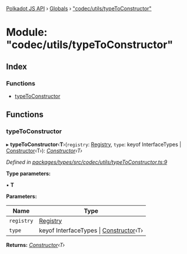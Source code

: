 [Polkadot JS API](../README.md) › [Globals](../globals.md) › ["codec/utils/typeToConstructor"](_codec_utils_typetoconstructor_.md)

# Module: "codec/utils/typeToConstructor"

## Index

### Functions

* [typeToConstructor](_codec_utils_typetoconstructor_.md#typetoconstructor)

## Functions

###  typeToConstructor

▸ **typeToConstructor**‹**T**›(`registry`: [Registry](../interfaces/_types_registry_.registry.md), `type`: keyof InterfaceTypes | [Constructor](../interfaces/_types_codec_.constructor.md)‹T›): *[Constructor](../interfaces/_types_codec_.constructor.md)‹T›*

*Defined in [packages/types/src/codec/utils/typeToConstructor.ts:9](https://github.com/polkadot-js/api/blob/76da2638c1/packages/types/src/codec/utils/typeToConstructor.ts#L9)*

**Type parameters:**

▪ **T**

**Parameters:**

Name | Type |
------ | ------ |
`registry` | [Registry](../interfaces/_types_registry_.registry.md) |
`type` | keyof InterfaceTypes &#124; [Constructor](../interfaces/_types_codec_.constructor.md)‹T› |

**Returns:** *[Constructor](../interfaces/_types_codec_.constructor.md)‹T›*
